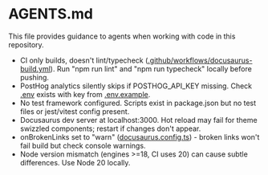 # AGENTS.md

This file provides guidance to agents when working with code in this repository.

- CI only builds, doesn't lint/typecheck ([.github/workflows/docusaurus-build.yml](.github/workflows/docusaurus-build.yml:29)). Run "npm run lint" and "npm run typecheck" locally before pushing.
- PostHog analytics silently skips if POSTHOG_API_KEY missing. Check [.env](.env) exists with key from [.env.example](.env.example).
- No test framework configured. Scripts exist in package.json but no test files or jest/vitest config present.
- Docusaurus dev server at localhost:3000. Hot reload may fail for theme swizzled components; restart if changes don't appear.
- onBrokenLinks set to "warn" ([docusaurus.config.ts](docusaurus.config.ts:40)) - broken links won't fail build but check console warnings.
- Node version mismatch (engines >=18, CI uses 20) can cause subtle differences. Use Node 20 locally.